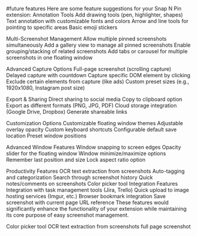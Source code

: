 #future features
Here are some feature suggestions for your Snap N Pin extension:
Annotation Tools
Add drawing tools (pen, highlighter, shapes)
Text annotation with customizable fonts and colors
Arrow and line tools for pointing to specific areas
Basic emoji stickers

Multi-Screenshot Management
Allow multiple pinned screenshots simultaneously
Add a gallery view to manage all pinned screenshots
Enable grouping/stacking of related screenshots
Add tabs or carousel for multiple screenshots in one floating window

Advanced Capture Options
Full-page screenshot (scrolling capture)
Delayed capture with countdown
Capture specific DOM element by clicking
Exclude certain elements from capture (like ads)
Custom preset sizes (e.g., 1920x1080, Instagram post size)

Export & Sharing
Direct sharing to social media
Copy to clipboard option
Export as different formats (PNG, JPG, PDF)
Cloud storage integration (Google Drive, Dropbox)
Generate shareable links

Customization Options
Customizable floating window themes
Adjustable overlay opacity
Custom keyboard shortcuts
Configurable default save location
Preset window positions

Advanced Window Features
Window snapping to screen edges
Opacity slider for the floating window
Window minimize/maximize options
Remember last position and size
Lock aspect ratio option

Productivity Features
OCR text extraction from screenshots
Auto-tagging and categorization
Search through screenshot history
Quick notes/comments on screenshots
Color picker tool
Integration Features
Integration with task management tools (Jira, Trello)
Quick upload to image hosting services (Imgur, etc.)
Browser bookmark integration
Save screenshot with current page URL reference
These features would significantly enhance the functionality of your extension while maintaining its core purpose of easy screenshot management.


Color picker tool
OCR text extraction from screenshots
full page screenshot
